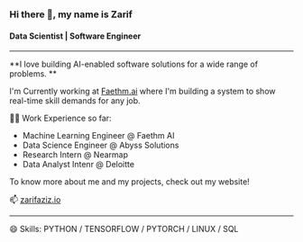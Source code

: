 ### Hi there 👋, my name is Zarif

#### Data Scientist | Software Engineer
______

**I love building AI-enabled software solutions for a wide range of problems. **

I'm Currently working at [Faethm.ai](https://www.faethm.ai/) where I'm building a system to show real-time skill demands for any job.

👨‍💻 Work Experience so far:
- Machine Learning Engineer @ Faethm AI
- Data Science Engineer @ Abyss Solutions
- Research Intern @ Nearmap
- Data Analyst Intenr @ Deloitte

To know more about me and my projects, check out my website!

📫 [zarifaziz.io](zarifaziz.io)

______
😄 Skills: PYTHON / TENSORFLOW / PYTORCH / LINUX / SQL





